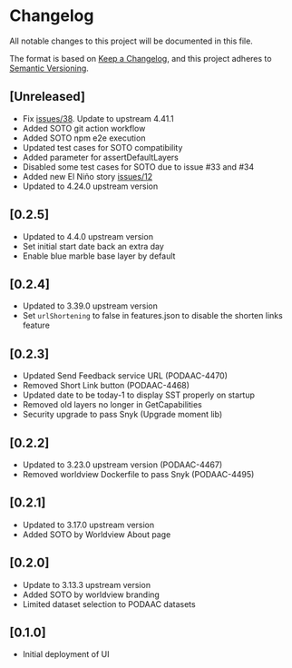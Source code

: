 # Changelog
All notable changes to this project will be documented in this file.

The format is based on [Keep a Changelog](https://keepachangelog.com/en/1.0.0/),
and this project adheres to [Semantic Versioning](https://semver.org/spec/v2.0.0.html).

## [Unreleased]
- Fix [issues/38](https://github.com/podaac/worldview/issues/38). Update to upstream 4.41.1 
- Added SOTO git action workflow
- Added SOTO npm e2e execution
- Updated test cases for SOTO compatibility
- Added parameter for assertDefaultLayers
- Disabled some test cases for SOTO due to issue #33 and #34
- Added new El Niño story [issues/12](https://github.com/podaac/SOTO/issues/12)
- Updated to 4.24.0 upstream version

## [0.2.5]
- Updated to 4.4.0 upstream version
- Set initial start date back an extra day
- Enable blue marble base layer by default

## [0.2.4]
- Updated to 3.39.0 upstream version
- Set `urlShortening` to false in features.json to disable the shorten links feature

## [0.2.3]
- Updated Send Feedback service URL (PODAAC-4470)
- Removed Short Link button (PODAAC-4468)
- Updated date to be today-1 to display SST properly on startup
- Removed old layers no longer in GetCapabilities
- Security upgrade to pass Snyk (Upgrade moment lib)

## [0.2.2]
- Updated to 3.23.0 upstream version (PODAAC-4467)
- Removed worldview Dockerfile to pass Snyk (PODAAC-4495)

## [0.2.1]
- Updated to 3.17.0 upstream version
- Added SOTO by Worldview About page

## [0.2.0]
- Update to 3.13.3 upstream version
- Added SOTO by worldview branding
- Limited dataset selection to PODAAC datasets

## [0.1.0]
- Initial deployment of UI
